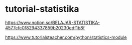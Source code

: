 # tutorial-statistika

https://www.notion.so/BELAJAR-STATISTIKA-4577cfc0f8294337859b20230edf1b8f

https://www.tutorialsteacher.com/python/statistics-module
